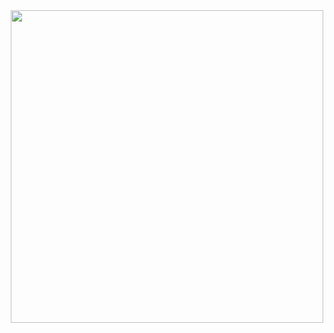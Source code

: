 
<div id="header" align="center">
  <img src="https://media.giphy.com/media/tPjlmJzj9Z99vwF5dV/giphy.gif" width="500"/>
</div>
